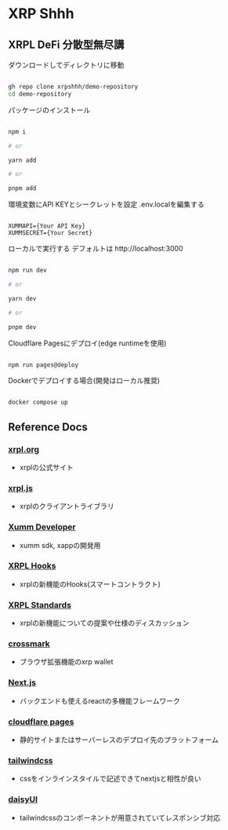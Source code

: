 # XRP Shhh
## XRPL DeFi 分散型無尽講

ダウンロードしてディレクトリに移動

```sh

gh repo clone xrpshhh/demo-repository
cd demo-repository

```

パッケージのインストール

```sh

npm i

# or

yarn add

# or

pnpm add
```

環境変数にAPI KEYとシークレットを設定
.env.localを編集する

```.env:.env.local

XUMMAPI={Your API Key}
XUMMSECRET={Your Secret}

```

ローカルで実行する
デフォルトは http://localhost:3000

```bash

npm run dev

# or

yarn dev

# or

pnpm dev

```

Cloudflare Pagesにデプロイ(edge runtimeを使用)

```bash

npm run pages@deploy

```

Dockerでデプロイする場合(開発はローカル推奨)

```bash

docker compose up

```

## Reference Docs
### [xrpl.org](https://xrpl.org/protocol-reference.html)
- xrplの公式サイト
### [xrpl.js](https://js.xrpl.org)
- xrplのクライアントライブラリ
### [Xumm Developer](https://docs.xumm.dev/)
- xumm sdk, xappの開発用
### [XRPL Hooks](https://xrpl-hooks.readme.io/)
- xrplの新機能のHooks(スマートコントラクト)
### [XRPL Standards](https://github.com/XRPLF/XRPL-Standards/discussions)
- xrplの新機能についての提案や仕様のディスカッション
### [crossmark](https://docs.crossmark.io/)
- ブラウザ拡張機能のxrp wallet


### [Next.js](https://nextjs.org/docs)
- バックエンドも使えるreactの多機能フレームワーク
### [cloudflare pages](https://developers.cloudflare.com/pages/)
- 静的サイトまたはサーバーレスのデプロイ先のプラットフォーム
### [tailwindcss](https://tailwindcss.com/docs/installation)
- cssをインラインスタイルで記述できてnextjsと相性が良い
### [daisyUI](https://daisyui.com/components/)
- tailwindcssのコンポーネントが用意されていてレスポンシブ対応
